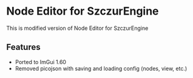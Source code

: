 # Node Editor for SzczurEngine

This is modified version of Node Editor for SzczurEngine 

## Features
- Ported to ImGui 1.60
- Removed picojson with saving and loading config (nodes, view, etc.)
